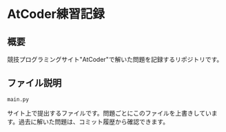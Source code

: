 # AtCoder練習記録

## 概要
競技プログラミングサイト"AtCoder"で解いた問題を記録するリポジトリです。

## ファイル説明
`main.py`

サイト上で提出するファイルです。問題ごとにこのファイルを上書きしています。過去に解いた問題は、コミット履歴から確認できます。